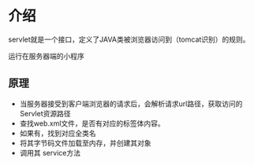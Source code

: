 # 介绍
servlet就是一个接口，定义了JAVA类被浏览器访问到（tomcat识别）的规则。

运行在服务器端的小程序

## 原理
* 当服务器接受到客户端浏览器的请求后，会解析请求url路径，获取访问的Servlet资源路径
* 查找web.xml文件，是否有对应的<urkl-pattern>标签体内容。
* 如果有，找到对应全类名
* 将其字节码文件加载至内存，并创建其对象
* 调用其 service方法
